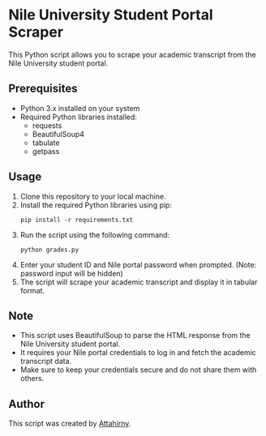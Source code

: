 # Nile University Student Portal Scraper

This Python script allows you to scrape your academic transcript from the Nile University student portal.

## Prerequisites

- Python 3.x installed on your system
- Required Python libraries installed:
  - requests
  - BeautifulSoup4
  - tabulate
  - getpass

## Usage

1. Clone this repository to your local machine.
2. Install the required Python libraries using pip:
   ```shell
   pip install -r requirements.txt
   ```
3. Run the script using the following command:
   ```shell
   python grades.py
   ```
4. Enter your student ID and Nile portal password when prompted. (Note: password input will be hidden)
5. The script will scrape your academic transcript and display it in tabular format.

## Note

- This script uses BeautifulSoup to parse the HTML response from the Nile University student portal.
- It requires your Nile portal credentials to log in and fetch the academic transcript data.
- Make sure to keep your credentials secure and do not share them with others.

## Author

This script was created by [Attahirny](https://github.com/attahirny).



